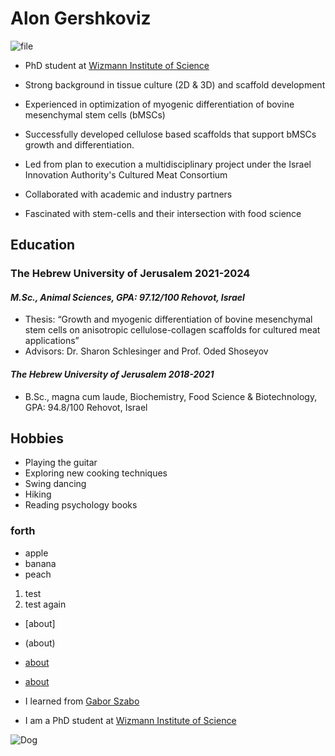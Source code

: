 # Alon Gershkoviz
![file](https://github.com/user-attachments/assets/a2e8e8ef-1b38-4c72-b678-9260cdc35fa1)

* PhD student at [Wizmann Institute of Science](https://www.weizmann.ac.il/pages/)

* Strong background in tissue culture (2D & 3D) and scaffold development 
* Experienced in optimization of myogenic differentiation of bovine mesenchymal stem cells (bMSCs) 
* Successfully developed cellulose based scaffolds that support bMSCs growth and differentiation. 
* Led from plan to execution a multidisciplinary project under the Israel Innovation Authority's Cultured Meat Consortium 
* Collaborated with academic and industry partners 
* Fascinated with stem-cells and their intersection with food science 

## Education
### The Hebrew University of Jerusalem 2021-2024
#### *M.Sc., Animal Sciences, GPA: 97.12/100 Rehovot, Israel*
* Thesis: “Growth and myogenic differentiation of bovine mesenchymal stem cells on anisotropic cellulose-collagen scaffolds for cultured meat applications”
* Advisors: Dr. Sharon Schlesinger and Prof. Oded Shoseyov
#### *The Hebrew University of Jerusalem 2018-2021*
* B.Sc., magna cum laude, Biochemistry, Food Science & Biotechnology, GPA: 94.8/100 Rehovot, Israel

## Hobbies
* Playing the guitar
* Exploring new cooking techniques
* Swing dancing
* Hiking
* Reading psychology books

### forth

* apple
* banana
* peach

1. test
2. test again

* [about]
* (about)
* [about](about.md)
* [about](/about)


* I learned from [Gabor Szabo](https://github.szabgab.com/)
* I am a PhD student at [Wizmann Institute of Science](https://www.weizmann.ac.il/pages/)

![Dog](https://encrypted-tbn0.gstatic.com/images?q=tbn:ANd9GcTwyXeKDN29AmZgZPLS7n0Bepe8QmVappBwZCeA3XWEbWNdiDFB)

